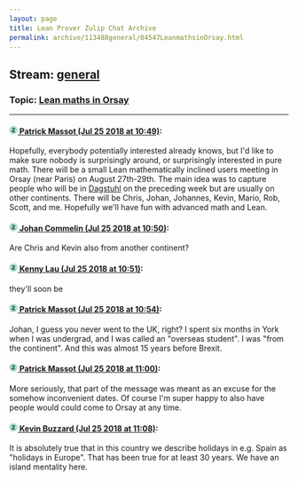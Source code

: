 ```yaml
---
layout: page
title: Lean Prover Zulip Chat Archive 
permalink: archive/113488general/04547LeanmathsinOrsay.html
---
```


## Stream: [general](index.html)
### Topic: [Lean maths in Orsay](04547LeanmathsinOrsay.html)

---

#### [![Click to go to Zulip](../../assets/img/zulip2.png) Patrick Massot (Jul 25 2018 at 10:49)](https://leanprover.zulipchat.com/#narrow/stream/113488-general/topic/Lean%20maths%20in%20Orsay/near/130263048):
Hopefully, everybody potentially interested already knows, but I'd like to make sure nobody is surprisingly around, or surprisingly interested in pure math. There will be a small Lean mathematically inclined users meeting in Orsay (near Paris) on August 27th-29th. The main idea was to capture people who will be in [Dagstuhl](https://www.dagstuhl.de/en/program/calendar/semhp/?semnr=18341) on the preceding week but are usually on other continents. There will be Chris, Johan, Johannes, Kevin, Mario, Rob, Scott, and me. Hopefully we'll have fun with advanced math and Lean.

#### [![Click to go to Zulip](../../assets/img/zulip2.png) Johan Commelin (Jul 25 2018 at 10:50)](https://leanprover.zulipchat.com/#narrow/stream/113488-general/topic/Lean%20maths%20in%20Orsay/near/130263119):
Are Chris and Kevin also from another continent?

#### [![Click to go to Zulip](../../assets/img/zulip2.png) Kenny Lau (Jul 25 2018 at 10:51)](https://leanprover.zulipchat.com/#narrow/stream/113488-general/topic/Lean%20maths%20in%20Orsay/near/130263151):
they'll soon be

#### [![Click to go to Zulip](../../assets/img/zulip2.png) Patrick Massot (Jul 25 2018 at 10:54)](https://leanprover.zulipchat.com/#narrow/stream/113488-general/topic/Lean%20maths%20in%20Orsay/near/130263307):
Johan, I guess you never went to the UK, right? I spent six months in York when I was undergrad, and I was called an "overseas student". I was "from the continent". And this was almost 15 years before Brexit.

#### [![Click to go to Zulip](../../assets/img/zulip2.png) Patrick Massot (Jul 25 2018 at 11:00)](https://leanprover.zulipchat.com/#narrow/stream/113488-general/topic/Lean%20maths%20in%20Orsay/near/130263595):
More seriously, that part of the message was meant as an excuse for the somehow inconvenient dates. Of course I'm super happy to also have people would could come to Orsay at any time.

#### [![Click to go to Zulip](../../assets/img/zulip2.png) Kevin Buzzard (Jul 25 2018 at 11:08)](https://leanprover.zulipchat.com/#narrow/stream/113488-general/topic/Lean%20maths%20in%20Orsay/near/130263880):
It is absolutely true that in this country we describe holidays in e.g. Spain as "holidays in Europe". That has been true for at least 30 years. We have an island mentality here.

